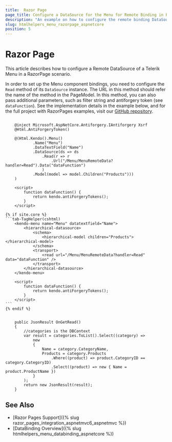 ```yaml
---
title:  Razor Page
page_title: Configure a DataSource for the Menu for Remote Binding in Razor Page.
description: "An example on how to configure the remote binding DataSource to populate the Telerik UI Menu component for {{ site.framework }} ."
slug: htmlhelpers_menu_razorpage_aspnetcore
position: 5
---
```


# Razor Page

This article describes how to configure a Remote DataSource of a Telerik Menu in a RazorPage scenario.

In order to set up the Menu component bindings, you need to configure the `Read` method of its `DataSource` instance. The URL in this method should refer the name of the method in the PageModel. In this method, you can also pass additional parameters, such as filter string and antiforgery token (see `dataFunction`). See the implementation details in the example below, and for the full project with RazorPages examples, visit our [GitHub repository](https://github.com/telerik/ui-for-aspnet-core-examples/tree/master/Telerik.Examples.RazorPages).

```tab-HtmlHelper(csthml)   
     
    @inject Microsoft.AspNetCore.Antiforgery.IAntiforgery Xsrf
	@Html.AntiForgeryToken()
	
	@(Html.Kendo().Menu()
            .Name("Menu")
            .DataTextField("Name")
            .DataSource(ds => ds
                .Read(r => r
                    .Url("/Menu/MenuRemoteData?handler=Read").Data("dataFunction")
                )
            .Model(model => model.Children("Products")))
    )

	<script>  
		function dataFunction() {     
			return kendo.antiForgeryTokens();
		}
	</script>
```
    {% if site.core %}
    ```tab-TagHelper(cshtml)
        <kendo-menu name="Menu" datatextfield="Name">
            <hierarchical-datasource>
                <schema>
                    <hierarchical-model children="Products"></hierarchical-model>
                </schema>
                <transport>
                    <read url="/Menu/MenuRemoteData?handler=Read" data="dataFunction" />
                </transport>
            </hierarchical-datasource>
        </kendo-menu>
        
        <script>  
            function dataFunction() {     
                return kendo.antiForgeryTokens();
            }
        </script>
    ```
    {% endif %}
```tab-PageModel(cshtml.cs)      

    public JsonResult OnGetRead()
    {
		//categories is the DBContext
        var result = categories.ToList().Select((category) =>
			new
            {
                Name = category.CategoryName,
                Products = category.Products
                    .Where((product) => product.CategoryID == category.CategoryID)
                    .Select((product) => new { Name = product.ProductName })
            }
        );
        return new JsonResult(result);
    }
```

## See Also

* [Razor Pages Support]({% slug razor_pages_integration_aspnetmvc6_aspnetmvc %})
* [DataBinding Overview]({% slug htmlhelpers_menu_databinding_aspnetcore %})

